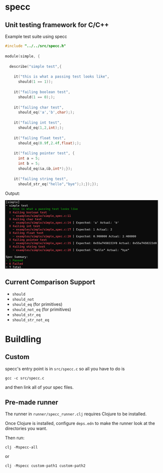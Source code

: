 # specc

## Unit testing framework for C/C++

Example test suite using specc
```C
#include "../../src/specc.h"

module(simple, {
  
  describe("simple test",{
    
    it("this is what a passing test looks like",
      should(1 == 1));

    it("failing boolean test",
      should(1 == 0););

    it("failing char test",
      should_eq('a','b',char););

    it("failing int test",
      should_eq(1,2,int););

    it("failing float test",
      should_eq(0.9f,2.4f,float););

    it("failing pointer test", {
      int a = 5;
      int b = 5;
      should_eq(&a,&b,int*);});

    it("failing string test",
      should_str_eq("hello","bye"););});});
```

Output:

![simple](https://raw.githubusercontent.com/g-jensen/specc/main/resources/simple.png)

## Current Comparison Support
* `should`
* `should_not`
* `should_eq` (for primitives)
* `should_not_eq` (for primitives)
* `should_str_eq`
* `should_str_not_eq`

# Buildling
## Custom
specc's entry point is in `src/specc.c` so all you have to do is
```
gcc -c src/specc.c
```
and then link all of your spec files.

## Pre-made runner
The runner in `runner/specc_runner.clj` requires Clojure to be installed.

Once Clojure is installed, configure `deps.edn` to make the runner look at the directories you want.

Then run:
```
clj -Mspecc-all
```
or
```
clj -Mspecc custom-path1 custom-path2
```
